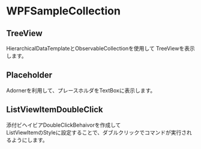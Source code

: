 WPFSampleCollection
====================

TreeView
---------

HierarchicalDataTemplateとObservableCollectionを使用して
TreeViewを表示します。

Placeholder
------------

Adornerを利用して、プレースホルダをTextBoxに表示します。

ListViewItemDoubleClick
------------------------

添付ビヘイビアDoubleClickBehaivorを作成して  
ListViewItemのStyleに設定することで、ダブルクリックでコマンドが実行されるようにします。
